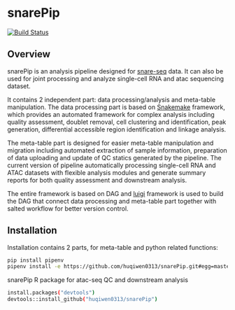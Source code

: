 snarePip
===============================
[![Build Status](https://travis-ci.com/huqiwen0313/snarePip.svg?branch=main)](https://travis-ci.com/github/huqiwen0313/snarePip)

## Overview
snarePip is an analysis pipeline designed for [snare-seq]( https://www.nature.com/articles/s41587-019-0290-0) data. 
It can also be used for joint processing and analyze single-cell RNA and atac sequencing dataset. 

It contains 2 independent part: data processing/analysis and meta-table manipulation.
The data processing part is based on [Snakemake](https://snakemake.readthedocs.io) framework, which provides an automated framework for complex analysis including quality assessment, doublet removal, cell clustering and identification, peak generation, differential accessible region identification and linkage analysis. 

The meta-table part is designed for easier meta-table manipulation and migration including automated extraction of sample information, preparation of data uploading and update of QC statics generated by the pipeline. 
The current version of pipeline automatically processing single-cell RNA and ATAC datasets with flexible analysis modules and generate summary reports for both quality assessment and downstream analysis.

The entire framework is based on DAG and [luigi](https://luigi.readthedocs.io/en/stable/) framework is used to build the DAG that connect data processing and meta-table part together with salted workflow for better version control.


## Installation
Installation contains 2 parts, for meta-table and python related functions:
```bash
pip install pipenv
pipenv install -e https://github.com/huqiwen0313/snarePip.git#egg=master
```

snarePip R package for atac-seq QC and downstream analysis
```bash
install.packages("devtools")
devtools::install_github("huqiwen0313/snarePip")
```  

